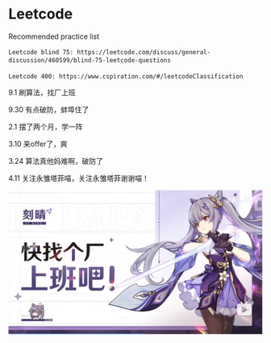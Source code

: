 # Leetcode
Recommended practice list

```
Leetcode blind 75: https://leetcode.com/discuss/general-discussion/460599/blind-75-leetcode-questions 

Leetcode 400: https://www.cspiration.com/#/leetcodeClassification
```

9.1 刷算法，找厂上班

9.30 有点破防，蚌埠住了

2.1 摆了两个月，学一阵

3.10 来offer了，爽

3.24 算法真他妈难啊，破防了

4.11 关注永雏塔菲喵，关注永雏塔菲谢谢喵！

![啊晴可爱喵](https://github.com/Evens1sen/Leetcode/blob/master/keqing.png)
